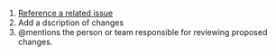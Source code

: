 1. [Reference a related issue](https://docs.github.com/en/articles/basic-writing-and-formatting-syntax/#referencing-issues-and-pull-requests)
2. Add a dscription of changes
3. @mentions the person or team responsible for reviewing proposed changes.
